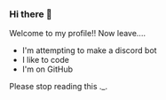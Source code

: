 ### Hi there 👋

Welcome to my profile!!
Now leave....
- I'm attempting to make a discord bot
- I like to code
- I'm on GitHub

Please stop reading this ._.

